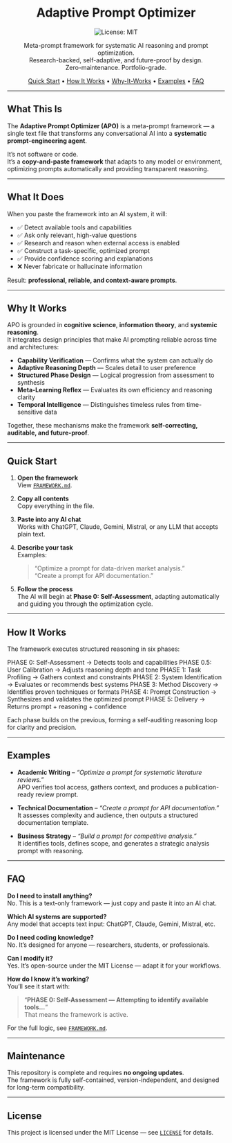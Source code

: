 <div align="center">

# Adaptive Prompt Optimizer  

![License: MIT](https://img.shields.io/badge/license-MIT-blue.svg)

Meta-prompt framework for systematic AI reasoning and prompt optimization.  
Research-backed, self-adaptive, and future-proof by design.  
Zero-maintenance. Portfolio-grade.

[Quick Start](#quick-start) • [How It Works](#how-it-works) • [Why-It-Works](#why-it-works) • [Examples](#examples) • [FAQ](#faq)

</div>

---

## What This Is

The **Adaptive Prompt Optimizer (APO)** is a meta-prompt framework — a single text file that transforms any conversational AI into a **systematic prompt-engineering agent**.

It’s not software or code.  
It’s a **copy-and-paste framework** that adapts to any model or environment, optimizing prompts automatically and providing transparent reasoning.

---

## What It Does

When you paste the framework into an AI system, it will:

- ✅ Detect available tools and capabilities  
- ✅ Ask only relevant, high-value questions  
- ✅ Research and reason when external access is enabled  
- ✅ Construct a task-specific, optimized prompt  
- ✅ Provide confidence scoring and explanations  
- ❌ Never fabricate or hallucinate information  

Result: **professional, reliable, and context-aware prompts**.

---

## Why It Works

APO is grounded in **cognitive science**, **information theory**, and **systemic reasoning**.  
It integrates design principles that make AI prompting reliable across time and architectures:

- **Capability Verification** — Confirms what the system can actually do  
- **Adaptive Reasoning Depth** — Scales detail to user preference  
- **Structured Phase Design** — Logical progression from assessment to synthesis  
- **Meta-Learning Reflex** — Evaluates its own efficiency and reasoning clarity  
- **Temporal Intelligence** — Distinguishes timeless rules from time-sensitive data  

Together, these mechanisms make the framework **self-correcting, auditable, and future-proof**.

---

## Quick Start

1. **Open the framework**  
   View [`FRAMEWORK.md`](./FRAMEWORK.md).

2. **Copy all contents**  
   Copy everything in the file.

3. **Paste into any AI chat**  
   Works with ChatGPT, Claude, Gemini, Mistral, or any LLM that accepts plain text.

4. **Describe your task**  
   Examples:  
   > “Optimize a prompt for data-driven market analysis.”  
   > “Create a prompt for API documentation.”

5. **Follow the process**  
   The AI will begin at **Phase 0: Self-Assessment**, adapting automatically and guiding you through the optimization cycle.

---

## How It Works

The framework executes structured reasoning in six phases:

PHASE 0: Self-Assessment → Detects tools and capabilities
PHASE 0.5: User Calibration → Adjusts reasoning depth and tone
PHASE 1: Task Profiling → Gathers context and constraints
PHASE 2: System Identification → Evaluates or recommends best systems
PHASE 3: Method Discovery → Identifies proven techniques or formats
PHASE 4: Prompt Construction → Synthesizes and validates the optimized prompt
PHASE 5: Delivery → Returns prompt + reasoning + confidence

Each phase builds on the previous, forming a self-auditing reasoning loop for clarity and precision.

---

## Examples

- **Academic Writing** – *“Optimize a prompt for systematic literature reviews.”*  
  APO verifies tool access, gathers context, and produces a publication-ready review prompt.

- **Technical Documentation** – *“Create a prompt for API documentation.”*  
  It assesses complexity and audience, then outputs a structured documentation template.

- **Business Strategy** – *“Build a prompt for competitive analysis.”*  
  It identifies tools, defines scope, and generates a strategic analysis prompt with reasoning.

---

## FAQ

**Do I need to install anything?**  
No. This is a text-only framework — just copy and paste it into an AI chat.

**Which AI systems are supported?**  
Any model that accepts text input: ChatGPT, Claude, Gemini, Mistral, etc.

**Do I need coding knowledge?**  
No. It’s designed for anyone — researchers, students, or professionals.

**Can I modify it?**  
Yes. It’s open-source under the MIT License — adapt it for your workflows.

**How do I know it’s working?**  
You’ll see it start with:  
> “**PHASE 0: Self-Assessment — Attempting to identify available tools…**”  
That means the framework is active.

For the full logic, see [`FRAMEWORK.md`](FRAMEWORK.md).

---

## Maintenance

This repository is complete and requires **no ongoing updates**.  
The framework is fully self-contained, version-independent, and designed for long-term compatibility.

---

## License

This project is licensed under the MIT License — see [`LICENSE`](LICENSE) for details.
